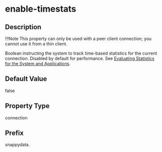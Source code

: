 # enable-timestats

## Description


!!!Note 
	This property can only be used with a peer client connection; you cannot use it from a thin client. </p>

Boolean instructing the system to track time-based statistics for the current connection. Disabled by default for performance. See <a href="../../manage_guide/Topics/system_performance.md#concept_D5B2E50F69C54537BBFAA73E2AAEC3DA" class="xref" title="RowStore provides statistics for analyzing system performance. Any member of a distributed system, including RowStore servers, locators, and peer clients, can collect and archive this statistical data.">Evaluating Statistics for the System and Applications</a>.

## Default Value

false

## Property Type

connection

## Prefix

snappydata.
